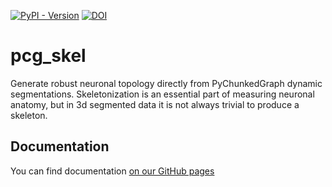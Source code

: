 [![PyPI - Version](https://img.shields.io/pypi/v/pcg_skel)](https://pypi.org/project/pcg-skel/)
[![DOI](https://zenodo.org/badge/DOI/10.5281/zenodo.7703278.svg)](https://doi.org/10.5281/zenodo.7703278)

# pcg_skel

Generate robust neuronal topology directly from PyChunkedGraph dynamic segmentations. Skeletonization is an essential part of measuring neuronal anatomy, but in 3d segmented data it is not always trivial to produce a skeleton.

## Documentation

You can find documentation [on our GitHub pages](https://caveconnectome.github.io/pcg_skel/)
